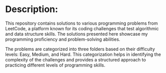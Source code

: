 # Description:
This repository contains solutions to various programming problems from LeetCode, a platform known for its coding challenges that test algorithmic and data structure skills. The solutions presented here showcase my programming proficiency and problem-solving abilities.

The problems are categorized into three folders based on their difficulty levels: Easy, Medium, and Hard. This categorization helps in identifying the complexity of the challenges and provides a structured approach to practicing different levels of programming skills.
